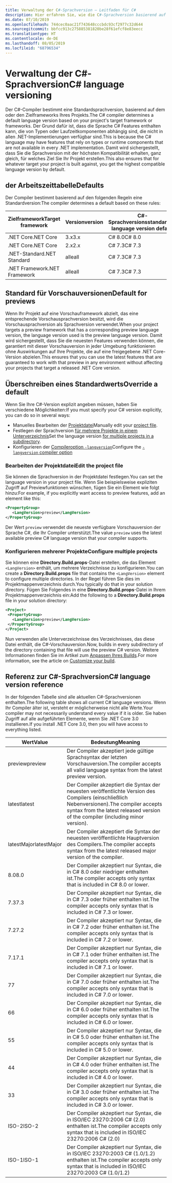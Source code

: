 ```yaml
---
title: Verwaltung der C#-Sprachversion – Leitfaden für C#
description: Hier erfahren Sie, wie die C#-Sprachversion basierend auf Ihrem Projekt bestimmt wird, und Sie lernen die verschiedenen Werte kennen, die Sie manuell an die Sprachversion anpassen können.
ms.date: 07/10/2019
ms.openlocfilehash: 744cec0aac21f743648cccbdc93cf2977c32d644
ms.sourcegitcommit: bbfcc913c275885381820be28f61efcf8e83eecc
ms.translationtype: HT
ms.contentlocale: de-DE
ms.lasthandoff: 08/05/2019
ms.locfileid: "68796534"
---
```

# <a name="c-language-versioning"></a><span data-ttu-id="469ae-103">Verwaltung der C#-Sprachversion</span><span class="sxs-lookup"><span data-stu-id="469ae-103">C# language versioning</span></span>

<span data-ttu-id="469ae-104">Der C#-Compiler bestimmt eine Standardsprachversion, basierend auf dem oder den Zielframeworks Ihres Projekts.</span><span class="sxs-lookup"><span data-stu-id="469ae-104">The C# compiler determines a default language version based on your project's target framework or frameworks.</span></span> <span data-ttu-id="469ae-105">Der Grund dafür ist, dass die Sprache C# Features enthalten kann, die von Typen oder Laufzeitkomponenten abhängig sind, die nicht in allen .NET-Implementierungen verfügbar sind.</span><span class="sxs-lookup"><span data-stu-id="469ae-105">This is because the C# language may have features that rely on types or runtime components that are not available in every .NET implementation.</span></span> <span data-ttu-id="469ae-106">Damit wird sichergestellt, dass Sie die Sprachversion mit der höchsten Kompatibilität erhalten, ganz gleich, für welches Ziel Sie Ihr Projekt erstellen.</span><span class="sxs-lookup"><span data-stu-id="469ae-106">This also ensures that for whatever target your project is built against, you get the highest compatible language version by default.</span></span>

## <a name="defaults"></a><span data-ttu-id="469ae-107">der Arbeitszeittabelle</span><span class="sxs-lookup"><span data-stu-id="469ae-107">Defaults</span></span>

<span data-ttu-id="469ae-108">Der Compiler bestimmt basierend auf den folgenden Regeln eine Standardversion:</span><span class="sxs-lookup"><span data-stu-id="469ae-108">The compiler determines a default based on these rules:</span></span>

|<span data-ttu-id="469ae-109">Zielframework</span><span class="sxs-lookup"><span data-stu-id="469ae-109">Target framework</span></span>|<span data-ttu-id="469ae-110">Version</span><span class="sxs-lookup"><span data-stu-id="469ae-110">version</span></span>|<span data-ttu-id="469ae-111">C#-Sprachversionsstandard</span><span class="sxs-lookup"><span data-stu-id="469ae-111">C# language version default</span></span>|
|----------------|-------|---------------------------|
|<span data-ttu-id="469ae-112">.NET Core</span><span class="sxs-lookup"><span data-stu-id="469ae-112">.NET Core</span></span>|<span data-ttu-id="469ae-113">3.x</span><span class="sxs-lookup"><span data-stu-id="469ae-113">3.x</span></span>|<span data-ttu-id="469ae-114">C# 8.0</span><span class="sxs-lookup"><span data-stu-id="469ae-114">C# 8.0</span></span>|
|<span data-ttu-id="469ae-115">.NET Core</span><span class="sxs-lookup"><span data-stu-id="469ae-115">.NET Core</span></span>|<span data-ttu-id="469ae-116">2.x</span><span class="sxs-lookup"><span data-stu-id="469ae-116">2.x</span></span>|<span data-ttu-id="469ae-117">C# 7.3</span><span class="sxs-lookup"><span data-stu-id="469ae-117">C# 7.3</span></span>|
|<span data-ttu-id="469ae-118">.NET-Standard</span><span class="sxs-lookup"><span data-stu-id="469ae-118">.NET Standard</span></span>|<span data-ttu-id="469ae-119">alle</span><span class="sxs-lookup"><span data-stu-id="469ae-119">all</span></span>|<span data-ttu-id="469ae-120">C# 7.3</span><span class="sxs-lookup"><span data-stu-id="469ae-120">C# 7.3</span></span>|
|<span data-ttu-id="469ae-121">.NET Framework</span><span class="sxs-lookup"><span data-stu-id="469ae-121">.NET Framework</span></span>|<span data-ttu-id="469ae-122">alle</span><span class="sxs-lookup"><span data-stu-id="469ae-122">all</span></span>|<span data-ttu-id="469ae-123">C# 7.3</span><span class="sxs-lookup"><span data-stu-id="469ae-123">C# 7.3</span></span>|

## <a name="default-for-previews"></a><span data-ttu-id="469ae-124">Standard für Vorschauversionen</span><span class="sxs-lookup"><span data-stu-id="469ae-124">Default for previews</span></span>

<span data-ttu-id="469ae-125">Wenn Ihr Projekt auf eine Vorschauframework abzielt, das eine entsprechende Vorschausprachversion besitzt, wird die Vorschausprachversion als Sprachversion verwendet.</span><span class="sxs-lookup"><span data-stu-id="469ae-125">When your project targets a preview framework that has a corresponding preview language version, the language version used is the preview language version.</span></span> <span data-ttu-id="469ae-126">Damit wird sichergestellt, dass Sie die neuesten Features verwenden können, die garantiert mit dieser Vorschauversion in jeder Umgebung funktionieren ohne Auswirkungen auf Ihre Projekte, die auf eine freigegebene .NET Core-Version abzielen.</span><span class="sxs-lookup"><span data-stu-id="469ae-126">This ensures that you can use the latest features that are guaranteed to work with that preview in any environment without affecting your projects that target a released .NET Core version.</span></span>

## <a name="override-a-default"></a><span data-ttu-id="469ae-127">Überschreiben eines Standardwerts</span><span class="sxs-lookup"><span data-stu-id="469ae-127">Override a default</span></span>

<span data-ttu-id="469ae-128">Wenn Sie Ihre C#-Version explizit angeben müssen, haben Sie verschiedene Möglichkeiten:</span><span class="sxs-lookup"><span data-stu-id="469ae-128">If you must specify your C# version explicitly, you can do so in several ways:</span></span>

- <span data-ttu-id="469ae-129">Manuelles Bearbeiten der [Projektdatei](#edit-the-project-file)</span><span class="sxs-lookup"><span data-stu-id="469ae-129">Manually edit your [project file](#edit-the-project-file).</span></span>
- <span data-ttu-id="469ae-130">Festlegen der Sprachversion [für mehrere Projekte in einem Unterverzeichnis](#configure-multiple-projects)</span><span class="sxs-lookup"><span data-stu-id="469ae-130">Set the language version [for multiple projects in a subdirectory](#configure-multiple-projects).</span></span>
- <span data-ttu-id="469ae-131">Konfigurieren der [Compileroption `-langversion`](compiler-options/langversion-compiler-option.md)</span><span class="sxs-lookup"><span data-stu-id="469ae-131">Configure the [`-langversion` compiler option](compiler-options/langversion-compiler-option.md)</span></span>

### <a name="edit-the-project-file"></a><span data-ttu-id="469ae-132">Bearbeiten der Projektdatei</span><span class="sxs-lookup"><span data-stu-id="469ae-132">Edit the project file</span></span>

<span data-ttu-id="469ae-133">Sie können die Sprachversion in der Projektdatei festlegen.</span><span class="sxs-lookup"><span data-stu-id="469ae-133">You can set the language version in your project file.</span></span> <span data-ttu-id="469ae-134">Wenn Sie beispielsweise expliziten Zugriff auf Previewfunktionen wünschen, fügen Sie ein Element wie folgt hinzu:</span><span class="sxs-lookup"><span data-stu-id="469ae-134">For example, if you explicitly want access to preview features, add an element like this:</span></span>

```xml
<PropertyGroup>
   <LangVersion>preview</LangVersion>
</PropertyGroup>
```

<span data-ttu-id="469ae-135">Der Wert `preview` verwendet die neueste verfügbare Vorschauversion der Sprache C#, die Ihr Compiler unterstützt.</span><span class="sxs-lookup"><span data-stu-id="469ae-135">The value `preview` uses the latest available preview C# language version that your compiler supports.</span></span>

### <a name="configure-multiple-projects"></a><span data-ttu-id="469ae-136">Konfigurieren mehrerer Projekte</span><span class="sxs-lookup"><span data-stu-id="469ae-136">Configure multiple projects</span></span>

<span data-ttu-id="469ae-137">Sie können eine **Directory.Build.props**-Datei erstellen, die das Element `<LangVersion>` enthält, um mehrere Verzeichnisse zu konfigurieren.</span><span class="sxs-lookup"><span data-stu-id="469ae-137">You can create a **Directory.Build.props** file that contains the `<LangVersion>` element to configure multiple directories.</span></span> <span data-ttu-id="469ae-138">In der Regel führen Sie dies im Projektmappenverzeichnis durch.</span><span class="sxs-lookup"><span data-stu-id="469ae-138">You typically do that in your solution directory.</span></span> <span data-ttu-id="469ae-139">Fügen Sie Folgendes in eine **Directory.Build.props**-Datei in Ihrem Projektmappenverzeichnis ein:</span><span class="sxs-lookup"><span data-stu-id="469ae-139">Add the following to a **Directory.Build.props** file in your solution directory:</span></span>

```xml
<Project>
 <PropertyGroup>
   <LangVersion>preview</LangVersion>
 </PropertyGroup>
</Project>
```

<span data-ttu-id="469ae-140">Nun verwenden alle Unterverzeichnisse des Verzeichnisses, das diese Datei enthält, die C#-Vorschauversion.</span><span class="sxs-lookup"><span data-stu-id="469ae-140">Now, builds in every subdirectory of the directory containing that file will use the preview C# version.</span></span> <span data-ttu-id="469ae-141">Weitere Informationen finden Sie im Artikel zum [Anpassen Ihres Builds](/visualstudio/msbuild/customize-your-build).</span><span class="sxs-lookup"><span data-stu-id="469ae-141">For more information, see the article on [Customize your build](/visualstudio/msbuild/customize-your-build).</span></span>

## <a name="c-language-version-reference"></a><span data-ttu-id="469ae-142">Referenz zur C#-Sprachversion</span><span class="sxs-lookup"><span data-stu-id="469ae-142">C# language version reference</span></span>

<span data-ttu-id="469ae-143">In der folgenden Tabelle sind alle aktuellen C#-Sprachversionen enthalten.</span><span class="sxs-lookup"><span data-stu-id="469ae-143">The following table shows all current C# language versions.</span></span> <span data-ttu-id="469ae-144">Wenn Ihr Compiler älter ist, versteht er möglicherweise nicht alle Werte.</span><span class="sxs-lookup"><span data-stu-id="469ae-144">Your compiler may not necessarily understand every value if it is older.</span></span> <span data-ttu-id="469ae-145">Sie haben Zugriff auf alle aufgeführten Elemente, wenn Sie .NET Core 3.0 installieren.</span><span class="sxs-lookup"><span data-stu-id="469ae-145">If you install .NET Core 3.0, then you will have access to everything listed.</span></span>

|<span data-ttu-id="469ae-146">Wert</span><span class="sxs-lookup"><span data-stu-id="469ae-146">Value</span></span>|<span data-ttu-id="469ae-147">Bedeutung</span><span class="sxs-lookup"><span data-stu-id="469ae-147">Meaning</span></span>|
|------------|-------------|
|<span data-ttu-id="469ae-148">preview</span><span class="sxs-lookup"><span data-stu-id="469ae-148">preview</span></span>|<span data-ttu-id="469ae-149">Der Compiler akzeptiert jede gültige Sprachsyntax der letzten Vorschauversion.</span><span class="sxs-lookup"><span data-stu-id="469ae-149">The compiler accepts all valid language syntax from the latest preview version.</span></span>|
|<span data-ttu-id="469ae-150">latest</span><span class="sxs-lookup"><span data-stu-id="469ae-150">latest</span></span>|<span data-ttu-id="469ae-151">Der Compiler akzeptiert die Syntax der neuesten veröffentlichte Version des Compilers (einschließlich Nebenversionen).</span><span class="sxs-lookup"><span data-stu-id="469ae-151">The compiler accepts syntax from the latest released version of the compiler (including minor version).</span></span>|
|<span data-ttu-id="469ae-152">latestMajor</span><span class="sxs-lookup"><span data-stu-id="469ae-152">latestMajor</span></span>|<span data-ttu-id="469ae-153">Der Compiler akzeptiert die Syntax der neuesten veröffentlichte Hauptversion des Compilers.</span><span class="sxs-lookup"><span data-stu-id="469ae-153">The compiler accepts syntax from the latest released major version of the compiler.</span></span>|
|<span data-ttu-id="469ae-154">8.0</span><span class="sxs-lookup"><span data-stu-id="469ae-154">8.0</span></span>|<span data-ttu-id="469ae-155">Der Compiler akzeptiert nur Syntax, die in C# 8.0 oder niedriger enthalten ist.</span><span class="sxs-lookup"><span data-stu-id="469ae-155">The compiler accepts only syntax that is included in C# 8.0 or lower.</span></span>|
|<span data-ttu-id="469ae-156">7.3</span><span class="sxs-lookup"><span data-stu-id="469ae-156">7.3</span></span>|<span data-ttu-id="469ae-157">Der Compiler akzeptiert nur Syntax, die in C# 7.3 oder früher enthalten ist.</span><span class="sxs-lookup"><span data-stu-id="469ae-157">The compiler accepts only syntax that is included in C# 7.3 or lower.</span></span>|
|<span data-ttu-id="469ae-158">7.2</span><span class="sxs-lookup"><span data-stu-id="469ae-158">7.2</span></span>|<span data-ttu-id="469ae-159">Der Compiler akzeptiert nur Syntax, die in C# 7.2 oder früher enthalten ist.</span><span class="sxs-lookup"><span data-stu-id="469ae-159">The compiler accepts only syntax that is included in C# 7.2 or lower.</span></span>|
|<span data-ttu-id="469ae-160">7.1</span><span class="sxs-lookup"><span data-stu-id="469ae-160">7.1</span></span>|<span data-ttu-id="469ae-161">Der Compiler akzeptiert nur Syntax, die in C# 7.1 oder früher enthalten ist.</span><span class="sxs-lookup"><span data-stu-id="469ae-161">The compiler accepts only syntax that is included in C# 7.1 or lower.</span></span>|
|<span data-ttu-id="469ae-162">7</span><span class="sxs-lookup"><span data-stu-id="469ae-162">7</span></span>|<span data-ttu-id="469ae-163">Der Compiler akzeptiert nur Syntax, die in C# 7.0 oder früher enthalten ist.</span><span class="sxs-lookup"><span data-stu-id="469ae-163">The compiler accepts only syntax that is included in C# 7.0 or lower.</span></span>|
|<span data-ttu-id="469ae-164">6</span><span class="sxs-lookup"><span data-stu-id="469ae-164">6</span></span>|<span data-ttu-id="469ae-165">Der Compiler akzeptiert nur Syntax, die in C# 6.0 oder früher enthalten ist.</span><span class="sxs-lookup"><span data-stu-id="469ae-165">The compiler accepts only syntax that is included in C# 6.0 or lower.</span></span>|
|<span data-ttu-id="469ae-166">5</span><span class="sxs-lookup"><span data-stu-id="469ae-166">5</span></span>|<span data-ttu-id="469ae-167">Der Compiler akzeptiert nur Syntax, die in C# 5.0 oder früher enthalten ist.</span><span class="sxs-lookup"><span data-stu-id="469ae-167">The compiler accepts only syntax that is included in C# 5.0 or lower.</span></span>|
|<span data-ttu-id="469ae-168">4</span><span class="sxs-lookup"><span data-stu-id="469ae-168">4</span></span>|<span data-ttu-id="469ae-169">Der Compiler akzeptiert nur Syntax, die in C# 4.0 oder früher enthalten ist.</span><span class="sxs-lookup"><span data-stu-id="469ae-169">The compiler accepts only syntax that is included in C# 4.0 or lower.</span></span>|
|<span data-ttu-id="469ae-170">3</span><span class="sxs-lookup"><span data-stu-id="469ae-170">3</span></span>|<span data-ttu-id="469ae-171">Der Compiler akzeptiert nur Syntax, die in C# 3.0 oder früher enthalten ist.</span><span class="sxs-lookup"><span data-stu-id="469ae-171">The compiler accepts only syntax that is included in C# 3.0 or lower.</span></span>|
|<span data-ttu-id="469ae-172">ISO-2</span><span class="sxs-lookup"><span data-stu-id="469ae-172">ISO-2</span></span>|<span data-ttu-id="469ae-173">Der Compiler akzeptiert nur Syntax, die in ISO/IEC 23270:2006 C# (2.0) enthalten ist.</span><span class="sxs-lookup"><span data-stu-id="469ae-173">The compiler accepts only syntax that is included in ISO/IEC 23270:2006 C# (2.0)</span></span> |
|<span data-ttu-id="469ae-174">ISO-1</span><span class="sxs-lookup"><span data-stu-id="469ae-174">ISO-1</span></span>|<span data-ttu-id="469ae-175">Der Compiler akzeptiert nur Syntax, die in ISO/IEC 23270:2003 C# (1.0/1.2) enthalten ist.</span><span class="sxs-lookup"><span data-stu-id="469ae-175">The compiler accepts only syntax that is included in ISO/IEC 23270:2003 C# (1.0/1.2)</span></span> |
